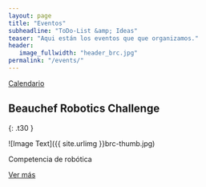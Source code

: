 ```yaml
---
layout: page
title: "Eventos"
subheadline: "ToDo-List &amp; Ideas"
teaser: "Aqui están los eventos que que organizamos."
header:
   image_fullwidth: "header_brc.jpg"
permalink: "/events/"
---
```

<a href="{{site.baseurl}}/events/calendar" class="button">Calendario</a>

## Beauchef Robotics Challenge
{: .t30 }

![Image Text]({{ site.urlimg }}brc-thumb.jpg)

Competencia de robótica

<a href="{{site.baseurl}}/events/brc" class="button">Ver más</a>



